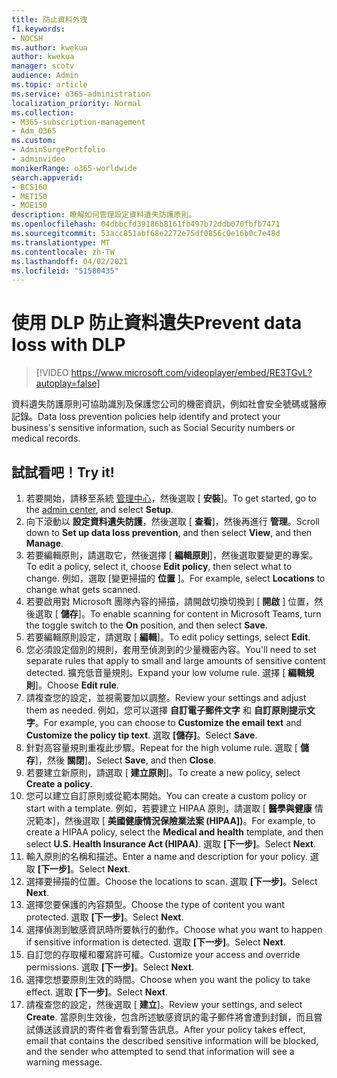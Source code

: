 ```yaml
---
title: 防止資料外洩
f1.keywords:
- NOCSH
ms.author: kwekua
author: kwekua
manager: scotv
audience: Admin
ms.topic: article
ms.service: o365-administration
localization_priority: Normal
ms.collection:
- M365-subscription-management
- Adm_O365
ms.custom:
- AdminSurgePortfolio
- adminvideo
monikerRange: o365-worldwide
search.appverid:
- BCS160
- MET150
- MOE150
description: 瞭解如何管理設定資料遺失防護原則。
ms.openlocfilehash: 04dbbcfd39186b8161fb497b72ddb070fbfb7471
ms.sourcegitcommit: 53acc851abf68e2272e75df0856c0e16b0c7e48d
ms.translationtype: MT
ms.contentlocale: zh-TW
ms.lasthandoff: 04/02/2021
ms.locfileid: "51580435"
---
```

# <a name="prevent-data-loss-with-dlp"></a><span data-ttu-id="5492a-103">使用 DLP 防止資料遺失</span><span class="sxs-lookup"><span data-stu-id="5492a-103">Prevent data loss with DLP</span></span>

> [!VIDEO https://www.microsoft.com/videoplayer/embed/RE3TGvL?autoplay=false]

<span data-ttu-id="5492a-104">資料遺失防護原則可協助識別及保護您公司的機密資訊，例如社會安全號碼或醫療記錄。</span><span class="sxs-lookup"><span data-stu-id="5492a-104">Data loss prevention policies help identify and protect your business's sensitive information, such as Social Security numbers or medical records.</span></span> 

## <a name="try-it"></a><span data-ttu-id="5492a-105">試試看吧！</span><span class="sxs-lookup"><span data-stu-id="5492a-105">Try it!</span></span>

1. <span data-ttu-id="5492a-106">若要開始，請移至系統 [管理中心](https://admin.microsoft.com)，然後選取 [ **安裝**]。</span><span class="sxs-lookup"><span data-stu-id="5492a-106">To get started, go to the [admin center](https://admin.microsoft.com), and select **Setup**.</span></span>
1. <span data-ttu-id="5492a-107">向下滾動以 **設定資料遺失防護**，然後選取 [ **查看**]，然後再進行 **管理**。</span><span class="sxs-lookup"><span data-stu-id="5492a-107">Scroll down to **Set up data loss prevention**, and then select **View**, and then **Manage**.</span></span>
1. <span data-ttu-id="5492a-108">若要編輯原則，請選取它，然後選擇 [ **編輯原則**]，然後選取要變更的專案。</span><span class="sxs-lookup"><span data-stu-id="5492a-108">To edit a policy, select it, choose **Edit policy**, then select what to change.</span></span> <span data-ttu-id="5492a-109">例如，選取 [變更掃描的 **位置** ]。</span><span class="sxs-lookup"><span data-stu-id="5492a-109">For example, select **Locations** to change what gets scanned.</span></span>
1. <span data-ttu-id="5492a-110">若要啟用對 Microsoft 團隊內容的掃描，請開啟切換切換到 [ **開啟** ] 位置，然後選取 [ **儲存**]。</span><span class="sxs-lookup"><span data-stu-id="5492a-110">To enable scanning for content in Microsoft Teams, turn the toggle switch to the **On** position, and then select **Save**.</span></span>
1. <span data-ttu-id="5492a-111">若要編輯原則設定，請選取 [ **編輯**]。</span><span class="sxs-lookup"><span data-stu-id="5492a-111">To edit policy settings, select **Edit**.</span></span>
1. <span data-ttu-id="5492a-112">您必須設定個別的規則，套用至偵測到的少量機密內容。</span><span class="sxs-lookup"><span data-stu-id="5492a-112">You'll need to set separate rules that apply to small and large amounts of sensitive content detected.</span></span> <span data-ttu-id="5492a-113">擴充低音量規則。</span><span class="sxs-lookup"><span data-stu-id="5492a-113">Expand your low volume rule.</span></span> <span data-ttu-id="5492a-114">選擇 [ **編輯規則**]。</span><span class="sxs-lookup"><span data-stu-id="5492a-114">Choose **Edit rule**.</span></span>
1. <span data-ttu-id="5492a-115">請複查您的設定，並視需要加以調整。</span><span class="sxs-lookup"><span data-stu-id="5492a-115">Review your settings and adjust them as needed.</span></span> <span data-ttu-id="5492a-116">例如，您可以選擇 **自訂電子郵件文字** 和 **自訂原則提示文字**。</span><span class="sxs-lookup"><span data-stu-id="5492a-116">For example, you can choose to **Customize the email text** and **Customize the policy tip text**.</span></span> <span data-ttu-id="5492a-117">選取 **[儲存]**。</span><span class="sxs-lookup"><span data-stu-id="5492a-117">Select **Save**.</span></span>
1. <span data-ttu-id="5492a-118">針對高容量規則重複此步驟。</span><span class="sxs-lookup"><span data-stu-id="5492a-118">Repeat for the high volume rule.</span></span> <span data-ttu-id="5492a-119">選取 [ **儲存**]，然後 **關閉**]。</span><span class="sxs-lookup"><span data-stu-id="5492a-119">Select **Save**, and then **Close**.</span></span>
1. <span data-ttu-id="5492a-120">若要建立新原則，請選取 [ **建立原則**]。</span><span class="sxs-lookup"><span data-stu-id="5492a-120">To create a new policy, select **Create a policy**.</span></span>
1. <span data-ttu-id="5492a-121">您可以建立自訂原則或從範本開始。</span><span class="sxs-lookup"><span data-stu-id="5492a-121">You can create a custom policy or start with a template.</span></span> <span data-ttu-id="5492a-122">例如，若要建立 HIPAA 原則，請選取 [ **醫學與健康** 情況範本]，然後選取 [ **美國健康情況保險業法案 (HIPAA])**。</span><span class="sxs-lookup"><span data-stu-id="5492a-122">For example, to create a HIPAA policy, select the **Medical and health** template, and then select **U.S. Health Insurance Act (HIPAA)**.</span></span> <span data-ttu-id="5492a-123">選取 **[下一步]**。</span><span class="sxs-lookup"><span data-stu-id="5492a-123">Select **Next**.</span></span>
1. <span data-ttu-id="5492a-124">輸入原則的名稱和描述。</span><span class="sxs-lookup"><span data-stu-id="5492a-124">Enter a name and description for your policy.</span></span> <span data-ttu-id="5492a-125">選取 **[下一步]**。</span><span class="sxs-lookup"><span data-stu-id="5492a-125">Select **Next**.</span></span>
1. <span data-ttu-id="5492a-126">選擇要掃描的位置。</span><span class="sxs-lookup"><span data-stu-id="5492a-126">Choose the locations to scan.</span></span> <span data-ttu-id="5492a-127">選取 **[下一步]**。</span><span class="sxs-lookup"><span data-stu-id="5492a-127">Select **Next**.</span></span>
1. <span data-ttu-id="5492a-128">選擇您要保護的內容類型。</span><span class="sxs-lookup"><span data-stu-id="5492a-128">Choose the type of content you want protected.</span></span> <span data-ttu-id="5492a-129">選取 **[下一步]**。</span><span class="sxs-lookup"><span data-stu-id="5492a-129">Select **Next**.</span></span>
1. <span data-ttu-id="5492a-130">選擇偵測到敏感資訊時所要執行的動作。</span><span class="sxs-lookup"><span data-stu-id="5492a-130">Choose what you want to happen if sensitive information is detected.</span></span> <span data-ttu-id="5492a-131">選取 **[下一步]**。</span><span class="sxs-lookup"><span data-stu-id="5492a-131">Select **Next**.</span></span>
1. <span data-ttu-id="5492a-132">自訂您的存取權和覆寫許可權。</span><span class="sxs-lookup"><span data-stu-id="5492a-132">Customize your access and override permissions.</span></span> <span data-ttu-id="5492a-133">選取 **[下一步]**。</span><span class="sxs-lookup"><span data-stu-id="5492a-133">Select **Next**.</span></span>
1. <span data-ttu-id="5492a-134">選擇您想要原則生效的時間。</span><span class="sxs-lookup"><span data-stu-id="5492a-134">Choose when you want the policy to take effect.</span></span> <span data-ttu-id="5492a-135">選取 **[下一步]**。</span><span class="sxs-lookup"><span data-stu-id="5492a-135">Select **Next**.</span></span>
1. <span data-ttu-id="5492a-136">請複查您的設定，然後選取 [ **建立**]。</span><span class="sxs-lookup"><span data-stu-id="5492a-136">Review your settings, and select **Create**.</span></span> <span data-ttu-id="5492a-137">當原則生效後，包含所述敏感資訊的電子郵件將會遭到封鎖，而且嘗試傳送該資訊的寄件者會看到警告訊息。</span><span class="sxs-lookup"><span data-stu-id="5492a-137">After your policy takes effect, email that contains the described sensitive information will be blocked, and the sender who attempted to send that information will see a warning message.</span></span>